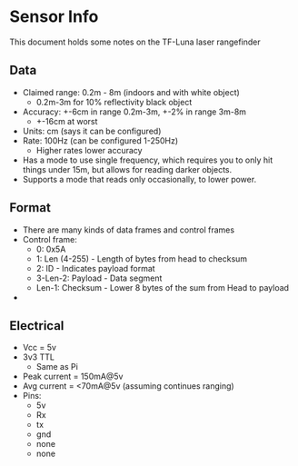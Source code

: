# Sensor Info
This document holds some notes on the TF-Luna laser rangefinder

## Data
- Claimed range: 0.2m - 8m (indoors and with white object)
  - 0.2m-3m for 10% reflectivity black object
- Accuracy: +-6cm in range 0.2m-3m, +-2% in range 3m-8m
  - +-16cm at worst
- Units: cm (says it can be configured)
- Rate: 100Hz (can be configured 1-250Hz)
  - Higher rates lower accuracy
- Has a mode to use single frequency, which requires you to only hit things under 15m, but
allows for reading darker objects.
- Supports a mode that reads only occasionally, to lower power.

## Format
- There are many kinds of data frames and control frames
- Control frame:
  - 0: 0x5A
  - 1: Len (4-255) - Length of bytes from head to checksum
  - 2: ID - Indicates payload format
  - 3-Len-2: Payload - Data segment
  - Len-1: Checksum - Lower 8 bytes of the sum from Head to payload
- 

## Electrical
- Vcc = 5v
- 3v3 TTL
  - Same as Pi
- Peak current = 150mA@5v
- Avg current = <70mA@5v (assuming continues ranging)
- Pins:
  - 5v
  - Rx
  - tx
  - gnd
  - none
  - none